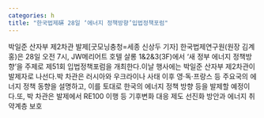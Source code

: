 ```yaml
---
categories: h
title: "한국법제硏 28일 ‘에너지 정책방향’입법정책포럼"
---
```

박일준 산자부 제2차관 발제[굿모닝충청=세종 신상두 기자] 한국법제연구원(원장 김계홍)은 28일 오전 7시, JW메리어트 호텔 살롱 1&2&3(3F)에서 ‘새 정부 에너지 정책방향’을 주제로 제51회 입법정책포럼을 개최한다.이날 행사에는 박일준 산자부 제2차관이 발제자로 나선다.박 차관은 러시아와 우크라이나 사태 이후 영·독·프랑스 등 주요국의 에너지 정책 동향을 설명하고, 이를 토대로 한국의 에너지 정책 방향 등을 발제할 예정이다.또, 박 차관은 발제에서 RE100 이행 등 기후변화 대응 제도 선진화 방안과 에너지 취약계층 보호